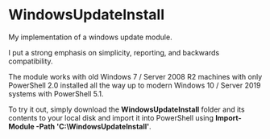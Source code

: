 # WindowsUpdateInstall
My implementation of a windows update module.

I put a strong emphasis on simplicity, reporting, and backwards compatibility.

The module works with old Windows 7 / Server 2008 R2 machines with only PowerShell 2.0 installed all the way up to modern Windows 10 / Server 2019 systems with PowerShell 5.1.

To try it out, simply download the **WindowsUpdateInstall** folder and its contents to your local disk and import it into PowerShell using **Import-Module -Path 'C:\WindowsUpdateInstall'**.
